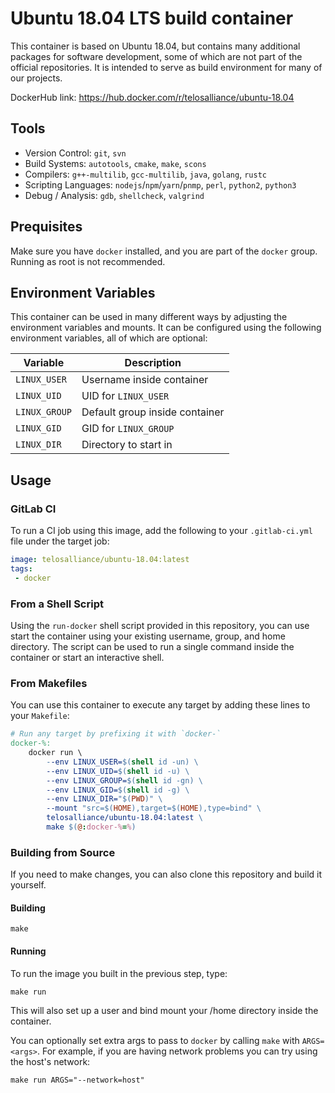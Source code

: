 # Ubuntu 18.04 LTS build container

This container is based on Ubuntu 18.04, but contains many additional packages for software development, some of which are not part of the official repositories.
It is intended to serve as build environment for many of our projects.

DockerHub link: https://hub.docker.com/r/telosalliance/ubuntu-18.04

## Tools

- Version Control: `git`, `svn`
- Build Systems: `autotools`, `cmake`, `make`, `scons`
- Compilers: `g++-multilib`, `gcc-multilib`, `java`, `golang`, `rustc`
- Scripting Languages: `nodejs`/`npm`/`yarn`/`pnmp`, `perl`, `python2`, `python3`
- Debug / Analysis: `gdb`, `shellcheck`, `valgrind`

## Prequisites

Make sure you have `docker` installed, and you are part of the `docker` group.
Running as root is not recommended.

## Environment Variables

This container can be used in many different ways by adjusting the environment variables and mounts.
It can be configured using the following environment variables, all of which are optional:

| Variable     | Description |
| ------------ | ----------- |
| `LINUX_USER` | Username inside container |
| `LINUX_UID`  | UID for `LINUX_USER` |
| `LINUX_GROUP`| Default group inside container |
| `LINUX_GID`  | GID for `LINUX_GROUP` |
| `LINUX_DIR`  | Directory to start in |

## Usage

### GitLab CI

To run a CI job using this image, add the following to your `.gitlab-ci.yml` file under the target job:

```yaml
image: telosalliance/ubuntu-18.04:latest
tags:
 - docker
```

### From a Shell Script

Using the `run-docker` shell script provided in this repository, you can use start the container using your existing username, group, and home directory.
The script can be used to run a single command inside the container or start an interactive shell.

### From Makefiles

You can use this container to execute any target by adding these lines to your `Makefile`:

```makefile
# Run any target by prefixing it with `docker-`
docker-%:
	docker run \
		--env LINUX_USER=$(shell id -un) \
		--env LINUX_UID=$(shell id -u) \
		--env LINUX_GROUP=$(shell id -gn) \
		--env LINUX_GID=$(shell id -g) \
		--env LINUX_DIR="$(PWD)" \
		--mount "src=$(HOME),target=$(HOME),type=bind" \
		telosalliance/ubuntu-18.04:latest \
		make $(@:docker-%=%)
```

### Building from Source

If you need to make changes, you can also clone this repository and build it yourself.

#### Building

```shell
make
```

#### Running

To run the image you built in the previous step, type:

```shell
make run
```

This will also set up a user and bind mount your /home directory inside the container.

You can optionally set extra args to pass to `docker` by calling `make` with `ARGS=<args>`.
For example, if you are having network problems you can try using the host's network:

```shell
make run ARGS="--network=host"
```
